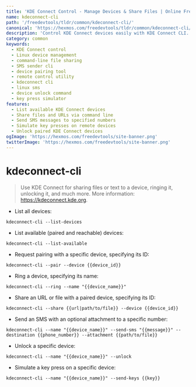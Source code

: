 ```yaml
---
title: 'KDE Connect Control - Manage Devices & Share Files | Online Free DevTools by Hexmos'
name: kdeconnect-cli
path: '/freedevtools/tldr/common/kdeconnect-cli/'
canonical: 'https://hexmos.com/freedevtools/tldr/common/kdeconnect-cli/'
description: 'Control KDE Connect devices easily with KDE Connect CLI. Share files, send SMS messages, and simulate key presses effortlessly using the command line. Free online tool, no registration required.'
category: common
keywords:
  - KDE Connect control
  - Linux device management
  - command-line file sharing
  - SMS sender cli
  - device pairing tool
  - remote control utility
  - kdeconnect cli
  - linux sms
  - device unlock command
  - key press simulator
features:
  - List available KDE Connect devices
  - Share files and URLs via command line
  - Send SMS messages to specified numbers
  - Simulate key presses on remote devices
  - Unlock paired KDE Connect devices
ogImage: 'https://hexmos.com/freedevtools/site-banner.png'
twitterImage: 'https://hexmos.com/freedevtools/site-banner.png'
---
```


# kdeconnect-cli

> Use KDE Connect for sharing files or text to a device, ringing it, unlocking it, and much more.
> More information: <https://kdeconnect.kde.org>.

- List all devices:

`kdeconnect-cli --list-devices`

- List available (paired and reachable) devices:

`kdeconnect-cli --list-available`

- Request pairing with a specific device, specifying its ID:

`kdeconnect-cli --pair --device {{device_id}}`

- Ring a device, specifying its name:

`kdeconnect-cli --ring --name "{{device_name}}"`

- Share an URL or file with a paired device, specifying its ID:

`kdeconnect-cli --share {{url|path/to/file}} --device {{device_id}}`

- Send an SMS with an optional attachment to a specific number:

`kdeconnect-cli --name "{{device_name}}" --send-sms "{{message}}" --destination {{phone_number}} --attachment {{path/to/file}}`

- Unlock a specific device:

`kdeconnect-cli --name "{{device_name}}" --unlock`

- Simulate a key press on a specific device:

`kdeconnect-cli --name "{{device_name}}" --send-keys {{key}}`
